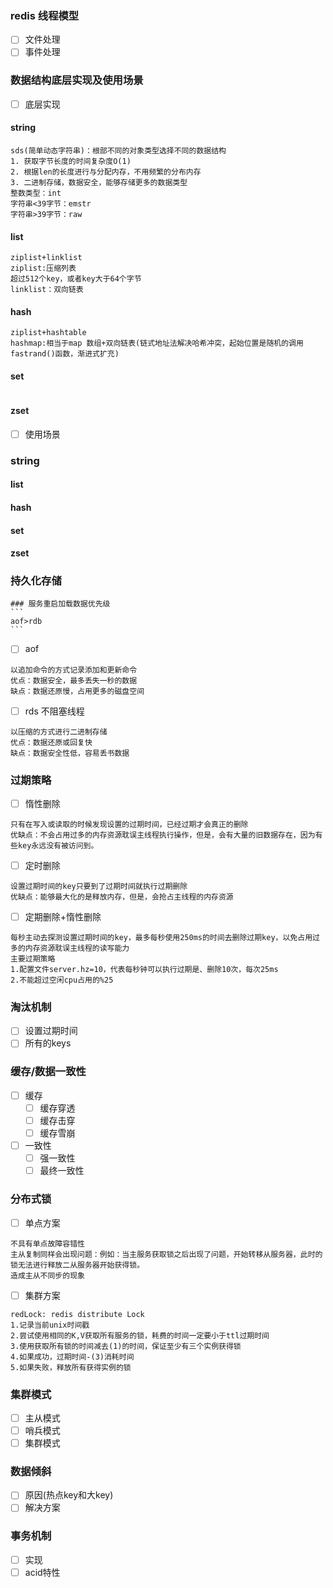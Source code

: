### redis 线程模型
   - [ ] 文件处理
   - [ ] 事件处理
### 数据结构底层实现及使用场景
   - [ ] 底层实现
   #### string
   ```
   sds(简单动态字符串)：根部不同的对象类型选择不同的数据结构
   1. 获取字节长度的时间复杂度O(1)
   2. 根据len的长度进行与分配内存，不用频繁的分布内存
   3. 二进制存储，数据安全，能够存储更多的数据类型
   整数类型：int
   字符串<39字节：emstr
   字符串>39字节：raw
   ```
   #### list 
   ```
   ziplist+linklist
   ziplist:压缩列表
   超过512个key，或者key大于64个字节
   linklist：双向链表
   ```
   #### hash
   ```
   ziplist+hashtable
   hashmap:相当于map 数组+双向链表(链式地址法解决哈希冲突，起始位置是随机的调用fastrand()函数，渐进式扩充)
   ```
   #### set
   ```
   
   ```
   #### zset
   - [ ] 使用场景
   ### string
   #### list
   #### hash
   #### set
   #### zset
### 持久化存储
    ### 服务重启加载数据优先级 
    ```
    aof>rdb
    ```
   - [ ] aof 
```
以追加命令的方式记录添加和更新命令
优点：数据安全，最多丢失一秒的数据
缺点：数据还原慢，占用更多的磁盘空间
```
   - [ ] rds 不阻塞线程
```
以压缩的方式进行二进制存储
优点：数据还原或回复快
缺点：数据安全性低，容易丢书数据
```
### 过期策略
   - [ ] 惰性删除
```
只有在写入或读取的时候发现设置的过期时间，已经过期才会真正的删除
优缺点：不会占用过多的内存资源耽误主线程执行操作，但是，会有大量的旧数据存在，因为有些key永远没有被访问到。
```
   - [ ] 定时删除
```
设置过期时间的key只要到了过期时间就执行过期删除
优缺点：能够最大化的是释放内存，但是，会抢占主线程的内存资源
```
   - [ ] 定期删除+惰性删除
```
每秒主动去探测设置过期时间的key，最多每秒使用250ms的时间去删除过期key，以免占用过多的内存资源耽误主线程的读写能力
主要过期策略
1.配置文件server.hz=10，代表每秒钟可以执行过期是、删除10次，每次25ms
2.不能超过空闲cpu占用的%25
```
### 淘汰机制
   - [ ] 设置过期时间
   - [ ] 所有的keys
### 缓存/数据一致性
   - [ ] 缓存
        - [ ] 缓存穿透
        - [ ] 缓存击穿
        - [ ] 缓存雪崩
   - [ ] 一致性
        - [ ] 强一致性
        - [ ] 最终一致性
### 分布式锁
   - [ ]  单点方案
   ```
   不具有单点故障容错性
   主从复制同样会出现问题：例如：当主服务获取锁之后出现了问题，开始转移从服务器，此时的锁无法进行释放二从服务器开始获得锁。
   造成主从不同步的现象
   ```
   - [ ]  集群方案
   ```
   redLock: redis distribute Lock
   1.记录当前unix时间戳
   2.尝试使用相同的K,V获取所有服务的锁，耗费的时间一定要小于ttl过期时间
   3.使用获取所有锁的时间减去(1)的时间，保证至少有三个实例获得锁
   4.如果成功，过期时间-(3)消耗时间
   5.如果失败，释放所有获得实例的锁
   ```
### 集群模式
   - [ ] 主从模式
   - [ ]  哨兵模式
   - [ ]  集群模式
### 数据倾斜
   - [ ] 原因(热点key和大key)
   - [ ] 解决方案
### 事务机制
   - [ ] 实现
   - [ ] acid特性
